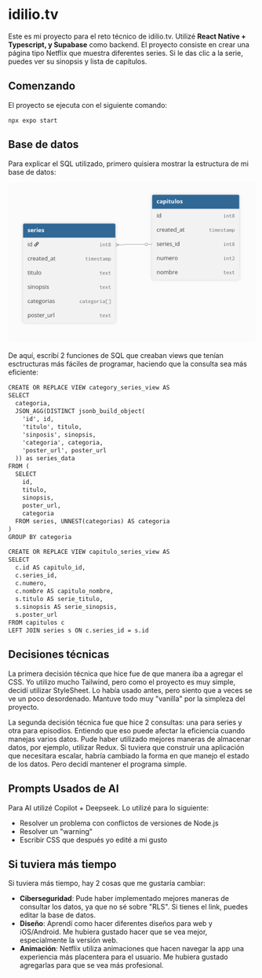 # idilio.tv

Este es mi proyecto para el reto técnico de idilio.tv. Utilizé **React Native + Typescript, y Supabase** como backend. El proyecto consiste en crear una página tipo Netflix que muestra diferentes series. Si le das clic a la serie, puedes ver su sinopsis y lista de capítulos.

## Comenzando

El proyecto se ejecuta con el siguiente comando:
```
npx expo start
```

## Base de datos

Para explicar el SQL utilizado, primero quisiera mostrar la estructura de mi base de datos:

![estructura de la base de datos](/assets/images/diagram.png)

De aquí, escribí 2 funciones de SQL que creaban views que tenían esctructuras más fáciles de programar, haciendo que la consulta sea más eficiente:

```
CREATE OR REPLACE VIEW category_series_view AS
SELECT 
  categoria,
  JSON_AGG(DISTINCT jsonb_build_object(
    'id', id,
    'titulo', titulo,
    'sinposis', sinopsis,
    'categoria', categoria,
    'poster_url', poster_url
  )) as series_data
FROM (
  SELECT 
    id,
    titulo,
    sinopsis,
    poster_url,
    categoria
  FROM series, UNNEST(categorias) AS categoria
) 
GROUP BY categoria
```

```
CREATE OR REPLACE VIEW capitulo_series_view AS
SELECT 
  c.id AS capitulo_id,
  c.series_id,
  c.numero,
  c.nombre AS capitulo_nombre,
  s.titulo AS serie_titulo,
  s.sinopsis AS serie_sinopsis,
  s.poster_url
FROM capitulos c
LEFT JOIN series s ON c.series_id = s.id
```

## Decisiones técnicas

La primera decisión técnica que hice fue de que manera iba a agregar el CSS. Yo utilizo mucho Tailwind, pero como el proyecto es muy simple, decidí utilizar StyleSheet. Lo había usado antes, pero siento que a veces se ve un poco desordenado. Mantuve todo muy "vanilla" por la simpleza del proyecto.

La segunda decisión técnica fue que hice 2 consultas: una para series y otra para episodios. Entiendo que eso puede afectar la eficiencia cuando manejas varios datos. Pude haber utilizado mejores maneras de almacenar datos, por ejemplo, utilizar Redux. Si tuviera que construir una aplicación que necesitara escalar, habría cambiado la forma en que manejo el estado de los datos. Pero decidí mantener el programa simple.



## Prompts Usados de AI

Para AI utilizé Copilot + Deepseek. Lo utilizé para lo siguiente:
* Resolver un problema con conflictos de versiones de Node.js 
* Resolver un "warning"  
* Escribir CSS que después yo edité a mi gusto

## Si tuviera más tiempo

Si tuviera más tiempo, hay 2 cosas que me gustaría cambiar:
* **Ciberseguridad**: Pude haber implementado mejores maneras de consultar los datos, ya que no sé sobre "RLS". Si tienes el link, puedes editar la base de datos.
* **Diseño**:  Aprendí como hacer diferentes diseños para web y iOS/Android. Me hubiera gustado hacer que se vea mejor, especialmente la versión web.
* **Animación**: Netflix utiliza animaciones que hacen navegar la app una experiencia más placentera para el usuario. Me hubiera gustado agregarlas para que se vea más profesional.